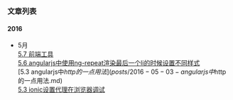 ### 文章列表
#### 2016
* 5月  
  [5.7 前端工具](posts/2016-05-07-前端工具.md)  
  [5.6 angularjs中使用ng-repeat渲染最后一个li的时候设置不同样式](posts/2016-05-06-angularjs中使用ng-repeat渲染最后一个li的时候设置不同样式.md)  
  [5.3 angularjs中$http的一点用法](posts/2016-05-03-angularjs中$http的一点用法.md)  
  [5.3 ionic设置代理在浏览器调试](posts/2016-05-03-ionic设置代理在浏览器调试.md)  